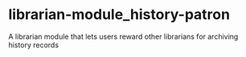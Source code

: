 # librarian-module_history-patron
A librarian module that lets users reward other librarians for archiving history records
